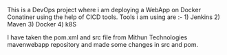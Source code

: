 This is a DevOps project where i am deploying a WebApp on Docker Conatiner using the help of CICD tools.
Tools i am using are :-
              1) Jenkins
              2) Maven
              3) Docker
              4) k8S

I have taken the pom.xml and src file from Mithun Technologies mavenwebapp repository and made some changes in src and pom.
